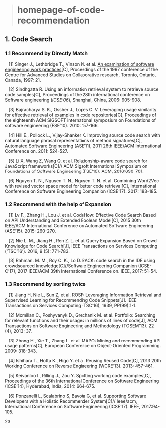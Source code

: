 ># homepage-of-code-recommendation

## 1. Code Search
### 1.1 Recommend by Directly Match
  
    [1] Singer J., Lethbridge T., Vinson N. et al. [An examination of software engineering work practices](https://dl.acm.org/citation.cfm?id=1925815)[C], Proceedings of the 1997 conference of the Centre for Advanced Studies on Collaborative research, Toronto, Ontario, Canada, 1997: 21.
    
    [2] Sindhgatta R. Using an information retrieval system to retrieve source code samples[C], Proceedings of the 28th international conference on Software engineering (*ICSE’06*), Shanghai, China, 2006: 905-908.
    
    [3] Bajracharya S. K., Ossher J., Lopes C. V. Leveraging usage similarity for effective retrieval of examples in code repositories[C], Proceedings of the eighteenth ACM SIGSOFT international symposium on Foundations of software engineering (FSE’10). 2010: 157-166.
    
    [4] Hill E., Pollock L., Vijay-Shanker K. Improving source code search with natural language phrasal representations of method signatures[C], Automated Software Engineering (ASE’11), 2011 26th IEEE/ACM International Conference on. 2011: 524-527.
    
    [5] Li X, Wang Z, Wang Q, et al. Relationship-aware code search for JavaScript frameworks[C]// ACM Sigsoft International Symposium on Foundations of Software Engineering (FSE’16). ACM, 2016:690-701.
    
    [6] Nguyen T. N., Nguyen T. N., Nguyen T. N. et al. Combining Word2Vec with revised vector space model for better code retrieval[C], International Conference on Software Engineering Companion (ICSE’17). 2017: 183-185.


### 1.2 Recommend with the help of Expansion
    
    [1] Lv F., Zhang H., Lou J. et al. CodeHow: Effective Code Search Based on API Understanding and Extended Boolean Model[C], 2015 30th IEEE/ACM International Conference on Automated Software Engineering (ASE’15). 2015: 260-270.
    
    [2] Nie L. M., Jiang H., Ren Z. L. et al. Query Expansion Based on Crowd Knowledge for Code Search[J], IEEE Transactions on Services Computing (‘TSC’16’). 2016, 9 (5): 771-783.
    
    [3] Rahman. M. M., Roy C. K., Lo D. RACK: code search in the IDE using crowdsourced knowledge[C]//Software Engineering Companion (ICSE-C’17), 2017 IEEE/ACM 39th International Conference on. IEEE, 2017: 51-54.
    

  ### 1.3 Recommend by sorting twice
  
    [1] Jiang H, Nie L, Sun Z, et al. ROSF: Leveraging Information Retrieval and Supervised Learning for Recommending Code Snippets[J]. IEEE Transactions on Services Computing (TSC’16), 1939, PP(99):1-1.
  
    [2] Mcmillan C., Poshyvanyk D., Grechanik M. et al. Portfolio: Searching for relevant functions and their usages in millions of lines of code[J], ACM Transactions on Software Engineering and Methodology (TOSEM’13). 22 (4), 2013: 37.
    
    [3] Zhong H., Xie T., Zhang L. et al. MAPO: Mining and recommending API usage patterns[C], European Conference on Object-Oriented Programming. 2009: 318-343.
    
    [4] Ishihara T., Hotta K., Higo Y. et al. Reusing Reused Code[C], 2013 20th Working Conference on Reverse Engineering (WCRE’13). 2013: 457-461.
    
    [5] Keivanloo I., Rilling J., Zou Y. Spotting working code examples[C], Proceedings of the 36th International Conference on Software Engineering (ICSE’14), Hyderabad, India, 2014: 664-675.
    
    [6] Ponzanelli L, Scalabrino S, Bavota G, et al. Supporting Software Developers with a Holistic Recommender System[C]// Ieee/acm, International Conference on Software Engineering (ICSE’17). IEEE, 2017:94-105.

23
